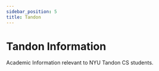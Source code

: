```yaml
---
sidebar_position: 5
title: Tandon
---
```


# Tandon Information

Academic Information relevant to NYU Tandon CS students.
